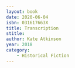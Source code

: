 ```yaml
---
layout: book
date: 2020-06-04
isbn: 031617663X
title: Transcription
stitle: 
author: Kate Atkinson
year: 2018
category:
    - Historical Fiction
---
```

